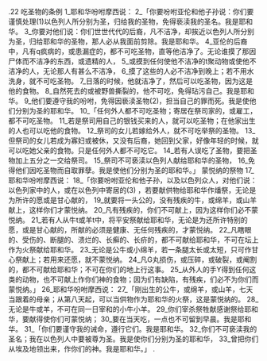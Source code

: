 .22 
吃圣物的条例 
1_耶和华吩咐摩西说： 2_「你要吩咐亚伦和他子孙说：你们要谨慎处理(1)以色列人所分别为圣，归给我的圣物，免得亵渎我的圣名。我是耶和华。 3_你要对他们说：你们世世代代的后裔，凡不洁净，却挨近以色列人所分别为圣，归给耶和华的圣物，那人必从我面前剪除。我是耶和华。 
4_亚伦的后裔中，凡有q疯病的，或患漏症的，都不可吃圣物，直等他洁净了。无论谁摸了那因尸体而不洁净的东西，或遗精的人， 5_或摸到任何使他不洁净的t聚动物或使他不洁净的人，无论那人有甚么不洁净， 6_摸了这些的人必不洁净到晚上；若不用水洗身，就不可吃圣物。 7_日落的时候，他就洁净了，然后可以吃圣物，因为这是他的食物。 8_自然死去的或被野兽撕裂的，他不可吃，免得玷污自己。我是耶和华。 9_他们要遵守我的吩咐，免得因亵渎圣物(2)，担当自己的罪而死。我是使他们分别为圣的耶和华。 
10_「任何外人都不可吃圣物；寄居在祭司家的，或雇工，都不可吃圣物。 11_若是祭司用自己的银钱买来的人，就可以吃圣物；在他家出生的人也可以吃他的食物。 12_祭司的女儿若嫁给外人，就不可吃举祭的圣物。 13_但祭司的女儿若成为寡妇或被休，又没有后裔，她回到父家，好像年轻的时候，就可以吃她父亲的食物。只是任何外人都不可吃它。 14_若有人误吃了圣物，要把圣物加上五分之一交给祭司。 15_祭司不可亵渎以色列人献给耶和华的圣物， 16_免得他们因吃圣物而自取罪孽。我是使他们分别为圣的耶和华。」 
蒙悦纳的祭物 
17_耶和华吩咐摩西说： 18_「你要吩咐亚伦和他子孙，以及以色列众人，对他们说：以色列家中的人，或在以色列中寄居的(3) ，若要献供物给耶和华作燔祭，无论是为所许的愿或是甘心献的， 19_就要将一头公的，没有残疾的牛，或绵羊，或山羊献上，这样你们才蒙悦纳。 20_凡有残疾的，你们不可献上，因为这样你们必不蒙悦纳。 21_若有人从牛t或羊t中，将平安祭献给耶和华，无论是为还所许特别的愿，或是甘心献的，所献的必须是健康、无任何残疾的，才蒙悦纳。 22_凡瞎眼的、受伤的、断腿的、溃烂的、长癣的、长疥的，都不可献给耶和华，不可在坛上作为火祭献给耶和华。 23_无论是公牛或小绵羊，若一条腿太长或太短，只可作甘心祭献上；若用来还愿，就不蒙悦纳。 24_凡G丸损伤，或压碎，或破裂，或阉割的，都不可献给耶和华；不可在你们的地上行这事。 25_从外人的手Y得到任何这类的动物，也不可献上作你们神的食物；因为们有缺陷，有残疾，们必不为你们而蒙悦纳。」 
26_耶和华吩咐摩西说： 27_「刚出生的公牛，或绵羊，或山羊，七天当跟着的母亲；从第八天起，可以当供物作为耶和华的火祭，这是蒙悦纳的。 28_无论是牛或羊，不可在同一日宰和的小牛小羊。 29_你们宰杀祭牲献感谢祭给耶和华，要献得使你们可蒙悦纳； 30_要在当天吃，一点也不可留到早晨。我是耶和华。 
31_「你们要谨守我的诫命，遵行它们。我是耶和华。 32_你们不可亵渎我的圣名；我在以色列人中要被尊为圣。我是使你们分别为圣的耶和华， 33_曾把你们从埃及地领出来，作你们的神。我是耶和华。」 
.